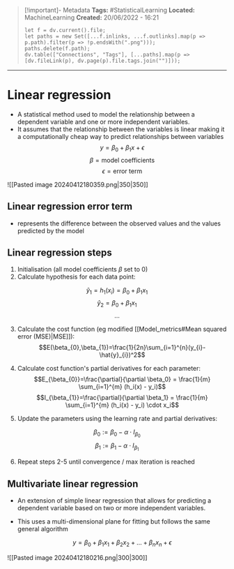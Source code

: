 > [!important]- Metadata
> **Tags:** #StatisticalLearning 
> **Located:** MachineLearning
> **Created:** 20/06/2022 - 16:21
> ```dataviewjs
> let f = dv.current().file;
> let paths = new Set([...f.inlinks, ...f.outlinks].map(p => p.path).filter(p => !p.endsWith(".png")));
> paths.delete(f.path);
> dv.table(["Connections", "Tags"], [...paths].map(p => [dv.fileLink(p), dv.page(p).file.tags.join("")]));
> ```

___
# Linear regression

- A statistical method used to model the relationship between a dependent variable and one or more independent variables. 
- It assumes that the relationship between the variables is linear making it a computationally cheap way to predict relationships between variables 
$$y = \beta_0 + \beta_1x + \epsilon$$
$$\beta=\text{model coefficients}$$
$$\epsilon=\text{error term}$$


![[Pasted image 20240412180359.png|350|350]]
## Linear regression error term
- represents the difference between the observed values and the values predicted by the model

## Linear regression steps
1. Initialisation (all model coefficients $\beta$ set to 0)
2. Calculate hypothesis for each data point:

$$\hat{y}_{1}=h_{1}(x_{i})=\beta_{0}+\beta_{1}x_{1}$$
$$\hat{y}_{2}=\beta_{0}+\beta_{1}x_{1}$$
$$\dots$$

3. Calculate the cost function (eg modified [[Model_metrics#Mean squared error (MSE)|MSE]]):
$$E(\beta_{0},\beta_{1})=\frac{1}{2n}\sum_{i=1}^{n}(y_{i}-\hat{y}_{i})^2$$

4. Calculate cost function's partial derivatives for each parameter:
$$E_{\beta_{0}}=\frac{\partial}{\partial \beta_0}  = \frac{1}{m} \sum_{i=1}^{m} (h_i(x) - y_i)$$
$$I_{\beta_{1}}=\frac{\partial}{\partial \beta_1}  = \frac{1}{m} \sum_{i=1}^{m} (h_i(x) - y_i) \cdot x_i$$
5. Update the parameters using the learning rate and partial derivatives:

$$\beta_0 := \beta_0 - \alpha \cdot I_{\beta_{0}}$$
$$\beta_1 := \beta_1 - \alpha \cdot I_{\beta_{1}}$$

6. Repeat steps 2-5 until convergence / max iteration is reached 
## Multivariate linear regression
- An extension of simple linear regression that allows for predicting a dependent variable based on two or more independent variables.
- This uses a multi-dimensional plane for fitting but follows the same general algorithm

  $$y = \beta_0 + \beta_1x_1 + \beta_2x_2 + ... + \beta_nx_n + \epsilon$$

![[Pasted image 20240412180216.png|300|300]]

